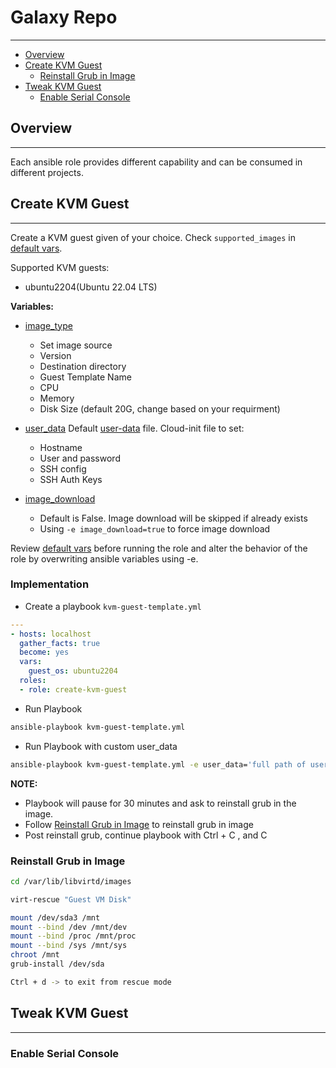 # Galaxy Repo
***
- [Overview](#overview)
- [Create KVM Guest](#create-kvm-guest)
  - [Reinstall Grub in Image](#reinstall-grub-in-image)
- [Tweak KVM Guest](#tweak-kvm-guest)
  - [Enable Serial Console](#enable-serial-console)

## Overview
***
Each ansible role provides different capability and can be consumed in different projects.

## Create KVM Guest
***
Create a KVM guest given of your choice. Check `supported_images` in [default vars](./create-kvm-guest/defaults/main.yml).

Supported KVM guests:
- ubuntu2204(Ubuntu 22.04 LTS)

**Variables:**
- [image_type](./create-kvm-guest/defaults/main.yml)
    - Set image source
    - Version
    - Destination directory
    - Guest Template Name
    - CPU
    - Memory
    - Disk Size (default 20G, change based on your requirment)
- [user_data](./create-kvm-guest/defaults/main.yml)
    Default [user-data](./create-kvm-guest/files/user-data) file. Cloud-init file to set:
    - Hostname
    - User and password
    - SSH config
    - SSH Auth Keys

- [image_download](./create-kvm-guest/defaults/main.yml)
    - Default is False. Image download will be skipped if already exists
    - Using `-e image_download=true` to force image download

Review [default vars](./create-kvm-guest/defaults/main.yml) before running the role and alter the behavior of the role by overwriting ansible variables using -e.

### Implementation

- Create a playbook `kvm-guest-template.yml`
```yaml
---
- hosts: localhost
  gather_facts: true
  become: yes
  vars:
    guest_os: ubuntu2204
  roles:
  - role: create-kvm-guest
```

- Run Playbook
```bash
ansible-playbook kvm-guest-template.yml
```

- Run Playbook with custom user_data
```bash
ansible-playbook kvm-guest-template.yml -e user_data='full path of user-data file on KVM host'
```

**NOTE:** 
  - Playbook will pause for 30 minutes and ask to reinstall grub in the image.
  - Follow [Reinstall Grub in Image](#reinstall-grub-in-image) to reinstall grub in image
  - Post reinstall grub, continue playbook with Ctrl + C , and C

### Reinstall Grub in Image
```bash
cd /var/lib/libvirtd/images

virt-rescue "Guest VM Disk"

mount /dev/sda3 /mnt
mount --bind /dev /mnt/dev
mount --bind /proc /mnt/proc
mount --bind /sys /mnt/sys
chroot /mnt
grub-install /dev/sda

Ctrl + d -> to exit from rescue mode
```

## Tweak KVM Guest
***
### Enable Serial Console


